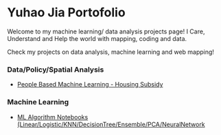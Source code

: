 # Yuhao Jia Portofolio
Welcome to my machine learning/ data analysis projects page!
I Care, Understand and Help the world with mapping, coding and data.



Check my projects on data analysis, machine learning and web mapping!


### Data/Policy/Spatial Analysis
* [People Based Machine Learning - Housing Subsidy]([Data_Analysis/HousingSubsidy.html](https://yuhaochrisj.github.io/yuhao_portofolio/Data_Analysis/Prediction%20Parking%20Demand%20in%20SF.html))


### Machine Learning
* [ML Algorithm Notebooks (Linear/Logistic/KNN/DecisionTree/Ensemble/PCA/NeuralNetwork](Machine_Learning_Notebooks)
